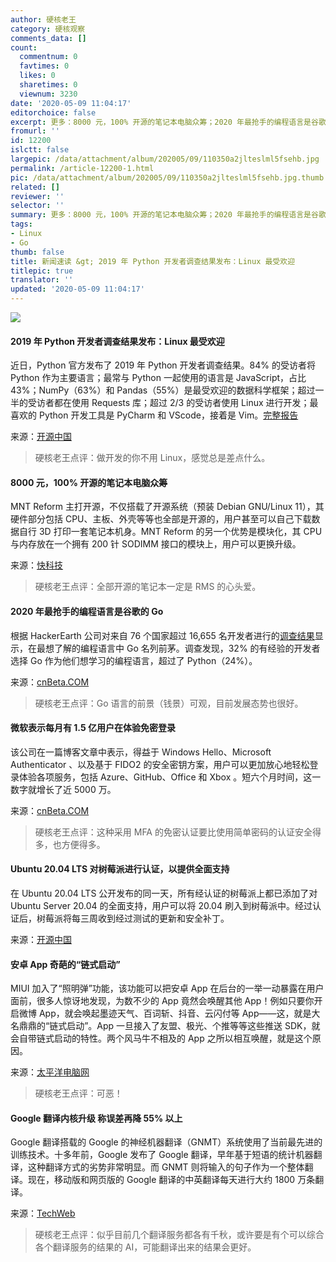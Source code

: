 ```yaml
---
author: 硬核老王
category: 硬核观察
comments_data: []
count:
  commentnum: 0
  favtimes: 0
  likes: 0
  sharetimes: 0
  viewnum: 3230
date: '2020-05-09 11:04:17'
editorchoice: false
excerpt: 更多：8000 元，100% 开源的笔记本电脑众筹；2020 年最抢手的编程语言是谷歌的 Go
fromurl: ''
id: 12200
islctt: false
largepic: /data/attachment/album/202005/09/110350a2jlteslml5fsehb.jpg
permalink: /article-12200-1.html
pic: /data/attachment/album/202005/09/110350a2jlteslml5fsehb.jpg.thumb.jpg
related: []
reviewer: ''
selector: ''
summary: 更多：8000 元，100% 开源的笔记本电脑众筹；2020 年最抢手的编程语言是谷歌的 Go
tags:
- Linux
- Go
thumb: false
title: 新闻速读 &gt; 2019 年 Python 开发者调查结果发布：Linux 最受欢迎
titlepic: true
translator: ''
updated: '2020-05-09 11:04:17'
---
```


![](/data/attachment/album/202005/09/110350a2jlteslml5fsehb.jpg)


#### 2019 年 Python 开发者调查结果发布：Linux 最受欢迎


近日，Python 官方发布了 2019 年 Python 开发者调查结果。84% 的受访者将 Python 作为主要语言；最常与 Python 一起使用的语言是 JavaScript，占比 43%；NumPy（63%）和 Pandas（55%）是最受欢迎的数据科学框架；超过一半的受访者都在使用 Requests 库；超过 2/3 的受访者使用 Linux 进行开发；最喜欢的 Python 开发工具是 PyCharm 和 VScode，接着是 Vim。[完整报告](https://www.jetbrains.com/lp/python-developers-survey-2019/#PythonVersions)


来源：[开源中国](https://www.oschina.net/news/115499/python-developers-survey-2019)



> 
> 硬核老王点评：做开发的你不用 Linux，感觉总是差点什么。
> 
> 
> 


#### 8000 元，100% 开源的笔记本电脑众筹


MNT Reform 主打开源，不仅搭载了开源系统（预装 Debian GNU/Linux 11），其硬件部分包括 CPU、主板、外壳等等也全部是开源的，用户甚至可以自己下载数据自行 3D 打印一套笔记本机身。MNT Reform 的另一个优势是模块化，其 CPU 与内存放在一个拥有 200 针 SODIMM 接口的模块上，用户可以更换升级。


来源：[快科技](https://news.mydrivers.com/1/687/687963.htm)



> 
> 硬核老王点评：全部开源的笔记本一定是 RMS 的心头爱。
> 
> 
> 


#### 2020 年最抢手的编程语言是谷歌的 Go


根据 HackerEarth 公司对来自 76 个国家超过 16,655 名开发者进行的[调查结果](https://www.hackerearth.com/recruit/developer-survey/#survey-report)显示，在最想了解的编程语言中 Go 名列前茅。调查发现，32% 的有经验的开发者选择 Go 作为他们想学习的编程语言，超过了 Python（24%）。


来源：[cnBeta.COM](https://www.cnbeta.com/articles/tech/976621.htm)



> 
> 硬核老王点评：Go 语言的前景（钱景）可观，目前发展态势也很好。
> 
> 
> 


#### 微软表示每月有 1.5 亿用户在体验免密登录


该公司在一篇博客文章中表示，得益于 Windows Hello、Microsoft Authenticator 、以及基于 FIDO2 的安全密钥方案，用户可以更加放心地轻松登录体验各项服务，包括 Azure、GitHub、Office 和 Xbox 。短六个月时间，这一数字就增长了近 5000 万。


来源：[cnBeta.COM](https://www.cnbeta.com/articles/tech/976717.htm)



> 
> 硬核老王点评：这种采用 MFA 的免密认证要比使用简单密码的认证安全得多，也方便得多。
> 
> 
> 


#### Ubuntu 20.04 LTS 对树莓派进行认证，以提供全面支持


在 Ubuntu 20.04 LTS 公开发布的同一天，所有经认证的树莓派上都已添加了对 Ubuntu Server 20.04 的全面支持，用户可以将 20.04 刷入到树莓派中。经过认证后，树莓派将每三周收到经过测试的更新和安全补丁。


来源：[开源中国](https://www.oschina.net/news/115505/ubuntu-20-04-lts-is-certified-for-the-raspberry-pi)


#### 安卓 App 奇葩的“链式启动”


MIUI 加入了“照明弹”功能，该功能可以把安卓 App 在后台的一举一动暴露在用户面前，很多人惊讶地发现，为数不少的 App 竟然会唤醒其他 App！例如只要你开启微博 App，就会唤起墨迹天气、百词斩、抖音、云闪付等 App——这，就是大名鼎鼎的“链式启动”。App 一旦接入了友盟、极光、个推等等这些推送 SDK，就会自带链式启动的特性。两个风马牛不相及的 App 之所以相互唤醒，就是这个原因。


来源：[太平洋电脑网](https://www.cnbeta.com/articles/tech/976589.htm)



> 
> 硬核老王点评：可恶！
> 
> 
> 


#### Google 翻译内核升级 称误差再降 55% 以上


Google 翻译搭载的 Google 的神经机器翻译（GNMT）系统使用了当前最先进的训练技术。十多年前，Google 发布了 Google 翻译，早年基于短语的统计机器翻译，这种翻译方式的劣势非常明显。而 GNMT 则将输入的句子作为一个整体翻译。现在，移动版和网页版的 Google 翻译的中英翻译每天进行大约 1800 万条翻译。


来源：[TechWeb](https://www.cnbeta.com/articles/tech/976523.htm)



> 
> 硬核老王点评：似乎目前几个翻译服务都各有千秋，或许要是有个可以综合各个翻译服务的结果的 AI，可能翻译出来的结果会更好。
> 
> 
>